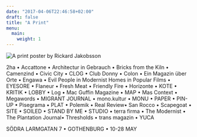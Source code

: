 ```yaml
---
date: "2017-04-06T22:46:58+02:00"
draft: false
title: "A Print"
menu:
  main:
    weight: 1
---
```


![A print poster by Rickard Jakobsson](http://res.cloudinary.com/adambrgmn/image/upload/v1492619854/studio-nock/a-print.png)

2ha • Accattone • Architectur in Gebrauch • Bricks from the Kiln • Camenzind • Civic City • CLOG • Club Donny • Colon • Ein Magazin über Orte • Engawa • Evil People in Modernist Homes in Popular Films • EYESORE • Flaneur • Fresh Meat • Friendly Fire • Horizonte • KOTE • KRITIK • LOBBY • Log • Mac Guffin Magazine • MAP • Mas Context • Megawords • MIGRANT JOURNAL • mono.kultur • MONU • PAPER • PIN-UP • Pisegrama • PLAT • Polemik  • Real Review• San Rocco • Scapegoat • SITE • SOILED • STAND BY ME • STUDIO •  terra firma • The Modernist • The Plantation Journal• Thresholds • trans magazin • YUCA

SÖDRA LARMGATAN 7 • GOTHENBURG • 10-28 MAY

